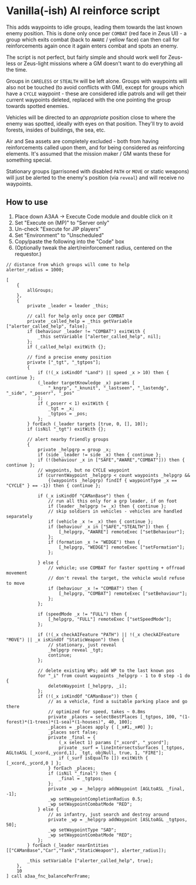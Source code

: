 # Vanilla(-ish) AI reinforce script

This adds waypoints to idle groups, leading them towards the last known enemy
position. This is done only once per `COMBAT` (red face in Zeus UI) - a group
which exits combat (back to `AWARE` / yellow face) can then call for
reinforcements again once it again enters combat and spots an enemy.

The script is not perfect, but fairly simple and should work well for Zeus-less
or Zeus-light missions where a GM doesn't want to do everything all the time.

Groups in `CARELESS` or `STEALTH` will be left alone. Groups with waypoints
will also not be touched (to avoid conflicts with GM), except for groups which
have a `CYCLE` waypoint - these are considered idle patrols and will get their
current waypoints deleted, replaced with the one pointing the group towards
spotted enemies.

Vehicles will be directed to an *appropriate* position close to where the enemy
was spotted, ideally with eyes on that position. They'll try to avoid forests,
insides of buildings, the sea, etc.

Air and Sea assets are completely excluded - both from having reinforcements
called upon them, and for being considered as reinforcing elements. It's assumed
that the mission maker / GM wants these for something special.

Stationary groups (garrisoned with disabled `PATH` or `MOVE` or static weapons)
will just be alerted to the enemy's position (via `reveal`) and will receive no
waypoints.

## How to use

1. Place down A3AA -> Execute Code module and double click on it
1. Set "Execute on (MP)" to "Server only"
1. Un-check "Execute for JIP players"
1. Set "Environment" to "Unscheduled"
1. Copy/paste the following into the "Code" box
1. (Optionally tweak the alert/reinforcement radius, centered on the requestor.)

```sqf
// distance from which groups will come to help
alerter_radius = 1000;

[
    {
        allGroups;
    },
    {
        private _leader = leader _this;

        // call for help only once per COMBAT
        private _called_help = _this getVariable ["alerter_called_help", false];
        if (behaviour _leader != "COMBAT") exitWith {
            _this setVariable ["alerter_called_help", nil];
        };
        if (_called_help) exitWith {};

        // find a precise enemy position
        private ["_tgt", "_tgtpos"];
        {
            if (!(_x isKindOf "Land") || speed _x > 10) then { continue };
            (_leader targetKnowledge _x) params [
                "_kngrp", "_knunit", "_lastseen", "_lastendg", "_side", "_poserr", "_pos"
            ];
            if (_poserr < 1) exitWith {
                _tgt = _x;
                _tgtpos = _pos;
            };
        } forEach (_leader targets [true, 0, [], 10]);
        if (isNil "_tgt") exitWith {};

        // alert nearby friendly groups
        {
            private _helpgrp = group _x;
            if (side _leader != side _x) then { continue };
            if (!(behaviour _x in ["SAFE","AWARE","COMBAT"])) then { continue };
            // waypoints, but no CYCLE waypoint
            if (currentWaypoint _helpgrp < count waypoints _helpgrp && 
                {(waypoints _helpgrp) findIf { waypointType _x == "CYCLE" } == -1}) then { continue };

            if (_x isKindOf "CAManBase") then {
                // run all this only for a grp leader, if on foot
                if (leader _helpgrp != _x) then { continue };
                // skip soldiers in vehicles - vehicles are handled separately
                if (vehicle _x != _x) then { continue };
                if (behaviour _x in ["SAFE","STEALTH"]) then {
                    [_helpgrp, "AWARE"] remoteExec ["setBehaviour"];
                };
                if (formation _x != "WEDGE") then {
                    [_helpgrp, "WEDGE"] remoteExec ["setFormation"];
                };

            } else {
                // vehicle; use COMBAT for faster spotting + offroad movement
                // don't reveal the target, the vehicle would refuse to move
                if (behaviour _x != "COMBAT") then {
                    [_helpgrp, "COMBAT"] remoteExec ["setBehaviour"];
                };
            };

            if (speedMode _x != "FULL") then {
                [_helpgrp, "FULL"] remoteExec ["setSpeedMode"];
            };

            if (!(_x checkAIFeature "PATH") || !(_x checkAIFeature "MOVE") || _x isKindOf "StaticWeapon") then {
                // stationary, just reveal
                _helpgrp reveal _tgt;
                continue;
            };

            // delete existing WPs; add WP to the last known pos
            for "_i" from count waypoints _helpgrp - 1 to 0 step -1 do {
                deleteWaypoint [_helpgrp, _i];
            };
            if (!(_x isKindOf "CAManBase")) then {
                // as a vehicle, find a suitable parking place and go there
                // optimized for speed, takes ~ 0.8ms
                private _places = selectBestPlaces [_tgtpos, 100, "(1-forest)*(1-trees)*(1-sea)*(1-houses)", 40, 100];
                _places = _places apply { [_x#1,_x#0] };
                _places sort false;
                private _final = {
                    (_x select 1) params ["_xcord", "_ycord"];
                    private _surf = lineIntersectsSurfaces [_tgtpos, AGLtoASL [_xcord,_ycord,1], _tgt, objNull, true, 1, "FIRE"];
                    if (_surf isEqualTo []) exitWith { [_xcord,_ycord,0 ] };
                } forEach _places;
                if (isNil "_final") then {
                    _final = _tgtpos;
                };
                private _wp = _helpgrp addWaypoint [AGLtoASL _final, -1];
                _wp setWaypointCompletionRadius 0.5;
                _wp setWaypointCombatMode "RED";
            } else {
                // as infantry, just search and destroy around
                private _wp = _helpgrp addWaypoint [ASLtoAGL _tgtpos, 50];
                _wp setWaypointType "SAD";
                _wp setWaypointCombatMode "RED";
            };
        } forEach (_leader nearEntities [["CAManBase","Car","Tank","StaticWeapon"], alerter_radius]);

        _this setVariable ["alerter_called_help", true];
    },
    10
] call a3aa_fnc_balancePerFrame;
```
